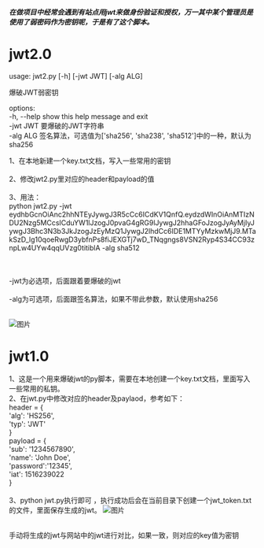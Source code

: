 ##### 在做项目中经常会遇到有站点用jwt来做身份验证和授权，万一其中某个管理员是使用了弱密码作为密钥呢，于是有了这个脚本。</br>

# jwt2.0

usage: jwt2.py [-h] [-jwt JWT] [-alg ALG]</br>

爆破JWT弱密钥</br>

options:</br>
  -h, --help  show this help message and exit</br>
  -jwt JWT    要爆破的JWT字符串</br>
  -alg ALG    签名算法，可选值为['sha256', 'sha238', 'sha512']中的一种，默认为sha256</br>

1、在本地新建一个key.txt文档，写入一些常用的密钥</br></br>
2、修改jwt2.py里对应的header和payload的值</br></br>
3、用法：</br>
python jwt2.py -jwt eydhbGcnOiAnc2hhNTEyJywgJ3R5cCc6ICdKV1QnfQ.eydzdWInOiAnMTIzNDU2Nzg5MCcsICduYW1lJzogJ0pvaG4gRG9lJywgJ2hhaGFoJzogJyAyMjIyJywgJ3Bhc3N3b3JkJzogJzEyMzQ1JywgJ2lhdCc6IDE1MTYyMzkwMjJ9.MTakSzD_lg10qoeRwgD3ybfnPs8fiJEXGTj7wD_TNqgngs8VSN2Ryp4S34CC93znpLw4UYw4qqUVzg0titiblA -alg sha512</br></br></br>

-jwt为必选项，后面跟着要爆破的jwt</br></br>
-alg为可选项，后面跟签名算法，如果不带此参数，默认使用sha256</br></br>

![图片](https://user-images.githubusercontent.com/67967304/219557266-67e342dc-33f6-4552-a5ac-7d9003559456.png)






# jwt1.0
1、这是一个用来爆破jwt的py脚本，需要在本地创建一个key.txt文档，里面写入一些常用的私钥。</br>
2、在jwt.py中修改对应的header及paylaod，参考如下：</br>
header = {</br>
    'alg': 'HS256',</br>
    'typ': 'JWT'</br>
}</br>
payload = {</br>
    'sub': '1234567890',</br>
    'name': 'John Doe',</br>
    'password':'12345',</br>
    'iat': 1516239022</br>
}</br>
</br>
3、python jwt.py执行即可 ，执行成功后会在当前目录下创建一个jwt_token.txt的文件，里面保存生成的jwt。
![图片](https://user-images.githubusercontent.com/67967304/219542936-593d596d-0828-4ed5-ad0a-ef1a4679d8a0.png)

</br>手动将生成的jwt与网站中的jwt进行对比，如果一致，则对应的key值为密钥
